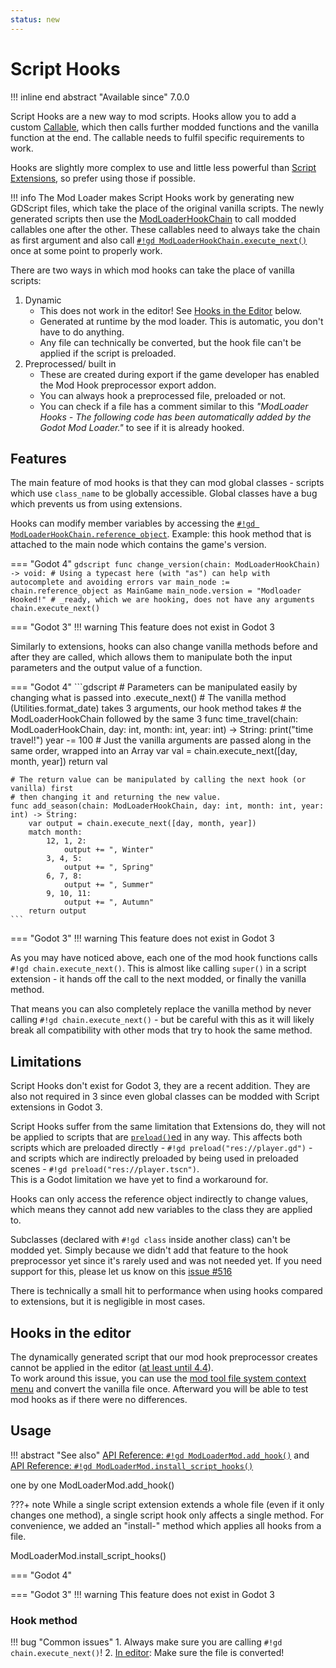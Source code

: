 ```yaml
---
status: new
---
```


# Script Hooks

!!! inline end abstract "Available since" 
    7.0.0


Script Hooks are a new way to mod scripts. Hooks allow you to add a custom [Callable](https://docs.godotengine.org/en/stable/classes/class_callable.html),
which then calls further modded functions and the vanilla function at the end. The callable needs to fulfil specific 
requirements to work.

Hooks are slightly more complex to use and little less powerful than [Script Extensions](script_extensions.md), 
so prefer using those if possible.

!!! info
    The Mod Loader makes Script Hooks work by generating new GDScript files, which take the place of the original vanilla 
    scripts. The newly generated scripts then use the [ModLoaderHookChain](../../api/mod_loader_hook_chain.md) to call 
    modded callables one after the other. These callables need to always take the chain as first argument and also call 
    [`#!gd ModLoaderHookChain.execute_next()`](../../api/mod_loader_hook_chain.md#method-execute_next) once at some point
    to properly work.

There are two ways in which mod hooks can take the place of vanilla scripts:

1. Dynamic
    - This does not work in the editor! See [Hooks in the Editor](#hooks-in-the-editor) below.
    - Generated at runtime by the mod loader. This is automatic, you don't have to do anything.
    - Any file can technically be converted, but the hook file can't be applied if the script is preloaded. 
2. Preprocessed/ built in
    - These are created during export if the game developer has enabled the Mod Hook preprocessor export addon.
    - You can always hook a preprocessed file, preloaded or not. 
    - You can check if a file has a comment similar to this *"ModLoader Hooks - The following code has been automatically 
        added by the Godot Mod Loader."* to see if it is already hooked.

## Features

The main feature of mod hooks is that they can mod global classes - scripts which use `class_name` to be globally accessible.
Global classes have a bug which prevents us from using extensions.

Hooks can modify member variables by accessing the [`#!gd ModLoaderHookChain.reference_object`](../../api/mod_loader_hook_chain.md#property-reference_object). 
Example: this hook method that is attached to the main node which contains the game's version.

=== "Godot 4"
    ```gdscript
    func change_version(chain: ModLoaderHookChain) -> void:
        # Using a typecast here (with "as") can help with autocomplete and avoiding errors
        var main_node := chain.reference_object as MainGame
        main_node.version = "Modloader Hooked!"
        # _ready, which we are hooking, does not have any arguments
        chain.execute_next()
    ```

=== "Godot 3"
    !!! warning
        This feature does not exist in Godot 3

Similarly to extensions, hooks can also change vanilla methods before and after they are called, which allows them to 
manipulate both the input parameters and the output value of a function.  

=== "Godot 4"
    ```gdscript
    # Parameters can be manipulated easily by changing what is passed into .execute_next()
    # The vanilla method (Utilities.format_date) takes 3 arguments, our hook method takes
    # the ModLoaderHookChain followed by the same 3
    func time_travel(chain: ModLoaderHookChain, day: int, month: int, year: int) -> String:
        print("time travel!")
        year -= 100
        # Just the vanilla arguments are passed along in the same order, wrapped into an Array
        var val = chain.execute_next([day, month, year])
        return val
    
    
    # The return value can be manipulated by calling the next hook (or vanilla) first
    # then changing it and returning the new value.
    func add_season(chain: ModLoaderHookChain, day: int, month: int, year: int) -> String:
        var output = chain.execute_next([day, month, year])
        match month:
            12, 1, 2:
                output += ", Winter"
            3, 4, 5:
                output += ", Spring"
            6, 7, 8:
                output += ", Summer"
            9, 10, 11:
                output += ", Autumn"
        return output
    ```

=== "Godot 3"
    !!! warning
        This feature does not exist in Godot 3


As you may have noticed above, each one of the mod hook functions calls `#!gd chain.execute_next()`. This is almost like
calling `super()` in a script extension - it hands off the call to the next modded, or finally the vanilla method.

That means you can also completely replace the vanilla method by never calling `#!gd chain.execute_next()` - but be careful
with this as it will likely break all compatibility with other mods that try to hook the same method.

## Limitations

Script Hooks don't exist for Godot 3, they are a recent addition. They are also not required in 3 since even global classes can
be modded with Script extensions in Godot 3.

Script Hooks suffer from the same limitation that Extensions do, they will not be applied to scripts that are 
[`preload()`ed](https://docs.godotengine.org/en/stable/classes/class_%40gdscript.html#class-gdscript-method-preload "preload() is a GDScript feature") 
in any way. This affects both scripts which are preloaded directly - `#!gd preload("res://player.gd")` - and scripts which are
indirectly preloaded by being used in preloaded scenes - `#!gd preload("res://player.tscn")`.   
This is a Godot limitation we have yet to find a workaround for.

Hooks can only access the reference object indirectly to change values, which means they cannot add new variables to the 
class they are applied to.

Subclasses (declared with `#!gd class` inside another class) can't be modded yet. Simply because we didn't add that 
feature to the hook preprocessor yet since it's rarely used and was not needed yet. If you need support for this, please 
let us know on this [issue #516](https://github.com/GodotModding/godot-mod-loader/issues/516)

There is technically a small hit to performance when using hooks compared to extensions, but it is negligible in most cases.

## Hooks in the editor

The dynamically generated script that our mod hook preprocessor creates cannot be applied in the editor 
([at least until 4.4](https://github.com/godotengine/godot/pull/90425)).  
To work around this issue, you can use the [mod tool file system context menu](tools/mod_tool.md#file-system-context-menu)
and convert the vanilla file once. Afterward you will be able to test mod hooks as if there were no differences.

## Usage

!!! abstract "See also" 
    [API Reference: `#!gd ModLoaderMod.add_hook()`](../../api/mod_loader_mod.md#method-add_hook) and  
    [API Reference: `#!gd ModLoaderMod.install_script_hooks()`](../../api/mod_loader_mod.md#method-install_script_hooks)

one by one
ModLoaderMod.add_hook()

???+ note
    While a single script extension extends a whole file (even if it only changes one method), a single script hook only 
    affects a single method. For convenience, we added an "install-" method which applies all hooks from a file. 

ModLoaderMod.install_script_hooks()

=== "Godot 4"

=== "Godot 3"
    !!! warning
        This feature does not exist in Godot 3

### Hook method

!!! bug "Common issues"
    1. Always make sure you are calling `#!gd chain.execute_next()`!
    2. [In editor](#hooks-in-the-editor): Make sure the file is converted!

